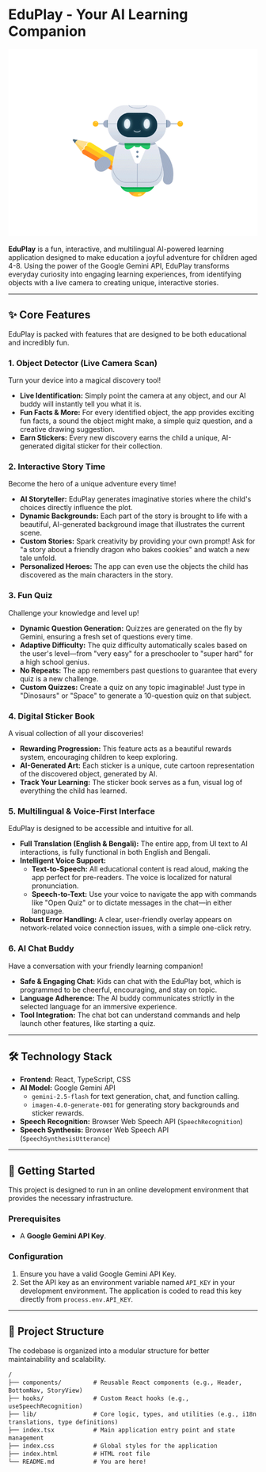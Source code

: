 # EduPlay - Your AI Learning Companion

![EduPlay Welcome Screen](https://raw.githubusercontent.com/masumhasan/eduplay/refs/heads/main/images/edubot.gif)

**EduPlay** is a fun, interactive, and multilingual AI-powered learning application designed to make education a joyful adventure for children aged 4-8. Using the power of the Google Gemini API, EduPlay transforms everyday curiosity into engaging learning experiences, from identifying objects with a live camera to creating unique, interactive stories.

---

## ✨ Core Features

EduPlay is packed with features that are designed to be both educational and incredibly fun.

### 1. Object Detector (Live Camera Scan)
Turn your device into a magical discovery tool!
- **Live Identification:** Simply point the camera at any object, and our AI buddy will instantly tell you what it is.
- **Fun Facts & More:** For every identified object, the app provides exciting fun facts, a sound the object might make, a simple quiz question, and a creative drawing suggestion.
- **Earn Stickers:** Every new discovery earns the child a unique, AI-generated digital sticker for their collection.

### 2. Interactive Story Time
Become the hero of a unique adventure every time!
- **AI Storyteller:** EduPlay generates imaginative stories where the child's choices directly influence the plot.
- **Dynamic Backgrounds:** Each part of the story is brought to life with a beautiful, AI-generated background image that illustrates the current scene.
- **Custom Stories:** Spark creativity by providing your own prompt! Ask for "a story about a friendly dragon who bakes cookies" and watch a new tale unfold.
- **Personalized Heroes:** The app can even use the objects the child has discovered as the main characters in the story.

### 3. Fun Quiz
Challenge your knowledge and level up!
- **Dynamic Question Generation:** Quizzes are generated on the fly by Gemini, ensuring a fresh set of questions every time.
- **Adaptive Difficulty:** The quiz difficulty automatically scales based on the user's level—from "very easy" for a preschooler to "super hard" for a high school genius.
- **No Repeats:** The app remembers past questions to guarantee that every quiz is a new challenge.
- **Custom Quizzes:** Create a quiz on any topic imaginable! Just type in "Dinosaurs" or "Space" to generate a 10-question quiz on that subject.

### 4. Digital Sticker Book
A visual collection of all your discoveries!
- **Rewarding Progression:** This feature acts as a beautiful rewards system, encouraging children to keep exploring.
- **AI-Generated Art:** Each sticker is a unique, cute cartoon representation of the discovered object, generated by AI.
- **Track Your Learning:** The sticker book serves as a fun, visual log of everything the child has learned.

### 5. Multilingual & Voice-First Interface
EduPlay is designed to be accessible and intuitive for all.
- **Full Translation (English & Bengali):** The entire app, from UI text to AI interactions, is fully functional in both English and Bengali.
- **Intelligent Voice Support:**
  - **Text-to-Speech:** All educational content is read aloud, making the app perfect for pre-readers. The voice is localized for natural pronunciation.
  - **Speech-to-Text:** Use your voice to navigate the app with commands like "Open Quiz" or to dictate messages in the chat—in either language.
- **Robust Error Handling:** A clear, user-friendly overlay appears on network-related voice connection issues, with a simple one-click retry.

### 6. AI Chat Buddy
Have a conversation with your friendly learning companion!
- **Safe & Engaging Chat:** Kids can chat with the EduPlay bot, which is programmed to be cheerful, encouraging, and stay on topic.
- **Language Adherence:** The AI buddy communicates strictly in the selected language for an immersive experience.
- **Tool Integration:** The chat bot can understand commands and help launch other features, like starting a quiz.

---

## 🛠️ Technology Stack

-   **Frontend:** React, TypeScript, CSS
-   **AI Model:** Google Gemini API
    -   `gemini-2.5-flash` for text generation, chat, and function calling.
    -   `imagen-4.0-generate-001` for generating story backgrounds and sticker rewards.
-   **Speech Recognition:** Browser Web Speech API (`SpeechRecognition`)
-   **Speech Synthesis:** Browser Web Speech API (`SpeechSynthesisUtterance`)

---

## 🚀 Getting Started

This project is designed to run in an online development environment that provides the necessary infrastructure.

### Prerequisites

-   A **Google Gemini API Key**.

### Configuration

1.  Ensure you have a valid Google Gemini API Key.
2.  Set the API key as an environment variable named `API_KEY` in your development environment. The application is coded to read this key directly from `process.env.API_KEY`.

---

## 📁 Project Structure

The codebase is organized into a modular structure for better maintainability and scalability.

```
/
├── components/         # Reusable React components (e.g., Header, BottomNav, StoryView)
├── hooks/              # Custom React hooks (e.g., useSpeechRecognition)
├── lib/                # Core logic, types, and utilities (e.g., i18n translations, type definitions)
├── index.tsx           # Main application entry point and state management
├── index.css           # Global styles for the application
├── index.html          # HTML root file
└── README.md           # You are here!
```